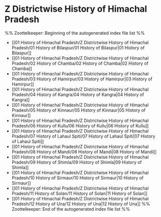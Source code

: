 # Z Districtwise History of Himachal Pradesh
%% Zoottelkeeper: Beginning of the autogenerated index file list  %%
-  [[01 History of Himachal Pradesh/Z Districtwise History of Himachal Pradesh/01 History of Bilaspur/01 History of Bilaspur|01 History of Bilaspur]]
-  [[01 History of Himachal Pradesh/Z Districtwise History of Himachal Pradesh/02 History of Chamba/02 History of Chamba|02 History of Chamba]]
-  [[01 History of Himachal Pradesh/Z Districtwise History of Himachal Pradesh/03 History of Hamirpur/03 History of Hamirpur|03 History of Hamirpur]]
-  [[01 History of Himachal Pradesh/Z Districtwise History of Himachal Pradesh/04 History of Kangra/04 History of Kangra|04 History of Kangra]]
-  [[01 History of Himachal Pradesh/Z Districtwise History of Himachal Pradesh/05 History of Kinnaur/05 History of Kinnaur|05 History of Kinnaur]]
-  [[01 History of Himachal Pradesh/Z Districtwise History of Himachal Pradesh/06 History of Kullu/06 History of Kullu|06 History of Kullu]]
-  [[01 History of Himachal Pradesh/Z Districtwise History of Himachal Pradesh/07 History of Lahaul Spiti/07 History of Lahaul Spiti|07 History of Lahaul Spiti]]
-  [[01 History of Himachal Pradesh/Z Districtwise History of Himachal Pradesh/08 History of Mandi/08 History of Mandi|08 History of Mandi]]
-  [[01 History of Himachal Pradesh/Z Districtwise History of Himachal Pradesh/09 History of Shimla/09 History of Shimla|09 History of Shimla]]
-  [[01 History of Himachal Pradesh/Z Districtwise History of Himachal Pradesh/10 History of Sirmaur/10 History of Sirmaur|10 History of Sirmaur]]
-  [[01 History of Himachal Pradesh/Z Districtwise History of Himachal Pradesh/11 History of Solan/11 History of Solan|11 History of Solan]]
-  [[01 History of Himachal Pradesh/Z Districtwise History of Himachal Pradesh/12 History of Una/12 History of Una|12 History of Una]]
%% Zoottelkeeper: End of the autogenerated index file list  %%
